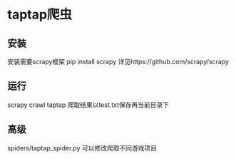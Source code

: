 # taptap爬虫


## 安装

安装需要scrapy框架
pip install scrapy
详见https://github.com/scrapy/scrapy

## 运行
scrapy crawl taptap
爬取结果以test.txt保存再当前目录下

## 高级
spiders/taptap_spider.py
可以修改爬取不同游戏项目
